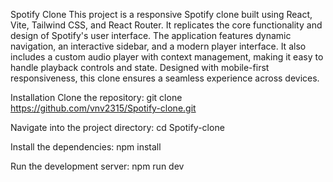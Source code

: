 Spotify Clone
This project is a responsive Spotify clone built using React, Vite, Tailwind CSS, and React Router. It replicates the core functionality and design of Spotify's user interface. The application features dynamic navigation, an interactive sidebar, and a modern player interface. It also includes a custom audio player with context management, making it easy to handle playback controls and state. Designed with mobile-first responsiveness, this clone ensures a seamless experience across devices.

Installation
Clone the repository:
git clone https://github.com/vnv2315/Spotify-clone.git

Navigate into the project directory:
cd Spotify-clone

Install the dependencies:
npm install

Run the development server:
npm run dev